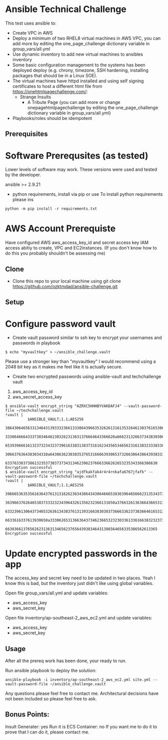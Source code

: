 # Ansible Technical Challenge

This test uses ansible to:
- Create VPC in AWS
- Deploy a minimum of two RHEL8 virtual machines in AWS VPC, you can add more by editing the one_page_challenge dictionary variable in group_vars/all.yml
- Use dynamic inventory to add new virtual machines to ansibles inventory
- Some basic configuration management to the systems has been deployed deploy (e.g. chrony, timezone, SSH hardening, installing packages that should be in a Linux SOE).
- The virtual machines have httpd installed and using self signing certificates to host a different html file from https://onehtmlpagechallenge.com/:
  - Strange Insults
	- A Tribute Page
  (you can add more or change onepagehtmlpagechallenge by editing the one_page_challenge dictionary variable in group_vars/all.yml)
- Playbooks/roles should be idempotent

## Prerequisites

# Software Prerequsites (as tested)
Lower levels of software may work.  These versions were used and tested by the developer.

ansible >= 2.9.21

- python requirements, install via pip or use
To install python requirements please ins
```
python -m pip install -r requirements.txt
```
# AWS Account Prerequiste 
Have configured AWS aws_access_key_id and secret access key IAM access abitiy to create, VPC and EC2instances.  (If you don't know how to do this you probably shouldn't be assessing me)

## Clone
- Clone this repo to your local machine using 
git clone https://github.com/ozktmdad/ansible-challenge.git

## Setup

# Configure password vault

- Create vault password similar to ssh key to encrypt your usernames and passwords in playbook
```shell
$ echo "myvaultkey" > ~/ansible_challenge.vault
```

Please use a stronger key than "myvaultkey" I would recommend using a 2048 bit key as it makes me feel like it is actually secure.

- Create two encrypted passwords using ansible-vault and techchallenge vault
1. aws_access_key_id
2. aws_secret_access_key

```shell
$ ansible-vault encrypt_string "AZRXC5HHHBYVAKDAFJ4" --vault-password-file ~/techchallenge.vault
!vault |
          $ANSIBLE_VAULT;1.1;AES256
          38643064656331346431393332366133306439663532626131613532646138376165306431633937
          3330646664333730346462383262313631376664643366620a666231326637343830306532303531
          65393966616132373234323739616338313837316162343565346562316138323338336234353062
          3066376364383034310a643863623038353765316666393065373266386438643938333061313331
          63376330373861323537303737343134623962376663366262653235343366386630
Encryption successful
$ ansible-vault encrypt_string "ajdfkakfak4r4r4rnkafa6767jfafk" --vault-password-file ~/techchallenge.vault
!vault |
          $ANSIBLE_VAULT;1.1;AES256
          39666536353561636437613131626236343864343064666538363964656662313534373761366461
          3639663762646538373332323439643261356232366131650a376632613636643665313737636162
          63323961306437346532636134383761313931663830303736663362373836646165313736616361
          6633616337613930650a333062653136636437346236653232303361336166383232373831356662
          66303661376562623136313465623765643938346431386564656335386562613365
Encryption successful
```
# Update encrypted passwords in the app
The access_key and secret key need to be updated in two places.  Yeah I know this is bad, but the inventory just didn't like using global variables.

Open file group_vars/all.yml and update variables:
- aws_access_key
- aws_secret_key

Open file inventory/ap-southeast-2_aws_ec2.yml and update variables:
- aws_access_key
- aws_secret_key

## Usage
After all the prereq work has been done, your ready to run.

Run ansible playbook to deploy the solution:

```
ansible-playbook -i inventory/ap-southeast-2_aws_ec2.yml site.yml --vault-password-file ~/ansible_challenge.vault
```

Any questions please feel free to contact me.  Architectural decisions have not been included so please feel free to ask.

## Bonus Points:
Insult Generater: yes
Run it is ECS Container: no
  If you want me to do it to prove that I can do it, please contact me.
